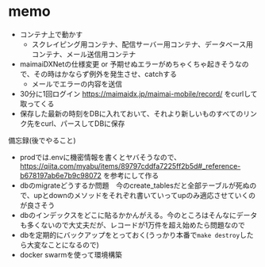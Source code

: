 # memo

- コンテナ上で動かす
  - スクレイピング用コンテナ、配信サーバー用コンテナ、データベース用コンテナ、メール送信用コンテナ
- maimaiDXNetの仕様変更 or 予期せぬエラーがめちゃくちゃ起きそうなので、その時はかならず例外を発生させ、catchする
  - メールでエラーの内容を送信
- 30分に1回ログイン https://maimaidx.jp/maimai-mobile/record/ をcurlして取ってくる
- 保存した最新の時刻をDBに入れておいて、それより新しいものすべてのリンク先をcurl、パースしてDBに保存

備忘録(後でやること)
- prodでは.envに機密情報を書くとヤバそうなので、https://qiita.com/myabu/items/89797cddfa7225ff2b5d#_reference-b678197ab6e7b9c98072 を参考にして作る
- dbのmigrateどうするか問題　今のcreate_tablesだと全部テーブルが死ぬので、upとdownのメソッドをそれぞれ書いていってupのみ適応させていくのが良さそう
- dbのインデックスをどこに貼るかかんがえる。今のところはそんなにデータも多くないので大丈夫だが、レコードが1万件を超え始めたら問題なので
- dbを定期的にバックアップをとっておく(うっかり本番で`make destroy`したら大変なことになるので)
- docker swarmを使って環境構築